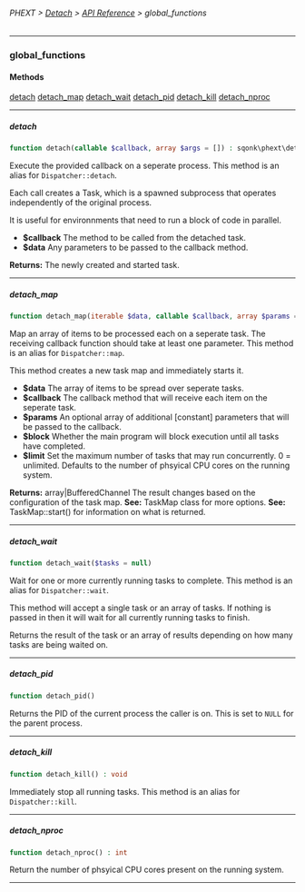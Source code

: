 ###### PHEXT > [Detach](../README.md) > [API Reference](index.md) > global_functions
------
### global_functions
#### Methods
[detach](#detach)
[detach_map](#detach_map)
[detach_wait](#detach_wait)
[detach_pid](#detach_pid)
[detach_kill](#detach_kill)
[detach_nproc](#detach_nproc)

------
##### detach
```php
function detach(callable $callback, array $args = []) : sqonk\phext\detach\Task
```
Execute the provided callback on a seperate process. This method is an alias for `Dispatcher::detach`.

Each call creates a Task, which is a spawned subprocess that operates independently of the original process.

It is useful for environnments that need to run a block of code in parallel.

- **$callback** The method to be called from the detached task.
- **$data** Any parameters to be passed to the callback method.

**Returns:**  The newly created and started task.


------
##### detach_map
```php
function detach_map(iterable $data, callable $callback, array $params = null, bool $block = true, int $limit = null) 
```
Map an array of items to be processed each on a seperate task. The receiving callback function should take at least one parameter. This method is an alias for `Dispatcher::map`.

This method creates a new task map and immediately starts it.

- **$data** The array of items to be spread over seperate tasks.
- **$callback** The callback method that will receive each item on the seperate task.
- **$params** An optional array of additional [constant] parameters that will be passed to the callback.
- **$block** Whether the main program will block execution until all tasks have completed.
- **$limit** Set the maximum number of tasks that may run concurrently. 0 = unlimited. Defaults to the number of phsyical CPU cores on the running system.

**Returns:**  array|BufferedChannel The result changes based on the configuration of the task map. 
**See:**  TaskMap class for more options. 
**See:**  TaskMap::start() for information on what is returned.


------
##### detach_wait
```php
function detach_wait($tasks = null) 
```
Wait for one or more currently running tasks to complete. This method is an alias for `Dispatcher::wait`.

This method will accept a single task or an array of tasks. If nothing is passed in then it will wait for all currently running tasks to finish.

Returns the result of the task or an array of results depending on how many tasks are being waited on.


------
##### detach_pid
```php
function detach_pid() 
```
Returns the PID of the current process the caller is on. This is set to `NULL` for the parent process.


------
##### detach_kill
```php
function detach_kill() : void
```
Immediately stop all running tasks. This method is an alias for `Dispatcher::kill`.


------
##### detach_nproc
```php
function detach_nproc() : int
```
Return the number of phsyical CPU cores present on the running system.


------
